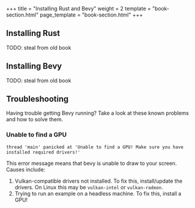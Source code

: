 +++
title = "Installing Rust and Bevy"
weight = 2
template = "book-section.html"
page_template = "book-section.html"
+++

## Installing Rust

TODO: steal from old book

## Installing Bevy

TODO: steal from old book

## Troubleshooting

Having trouble getting Bevy running?
Take a look at these known problems and how to solve them.

### Unable to find a GPU

```
thread 'main' panicked at 'Unable to find a GPU! Make sure you have installed required drivers!'
```

This error message means that bevy is unable to draw to your screen.
Causes include:

1. Vulkan-compatible drivers not installed. To fix this, install/update the drivers. On Linux this may be `vulkan-intel` or `vulkan-radeon`.
2. Trying to run an example on a headless machine. To fix this, install a GPU!
